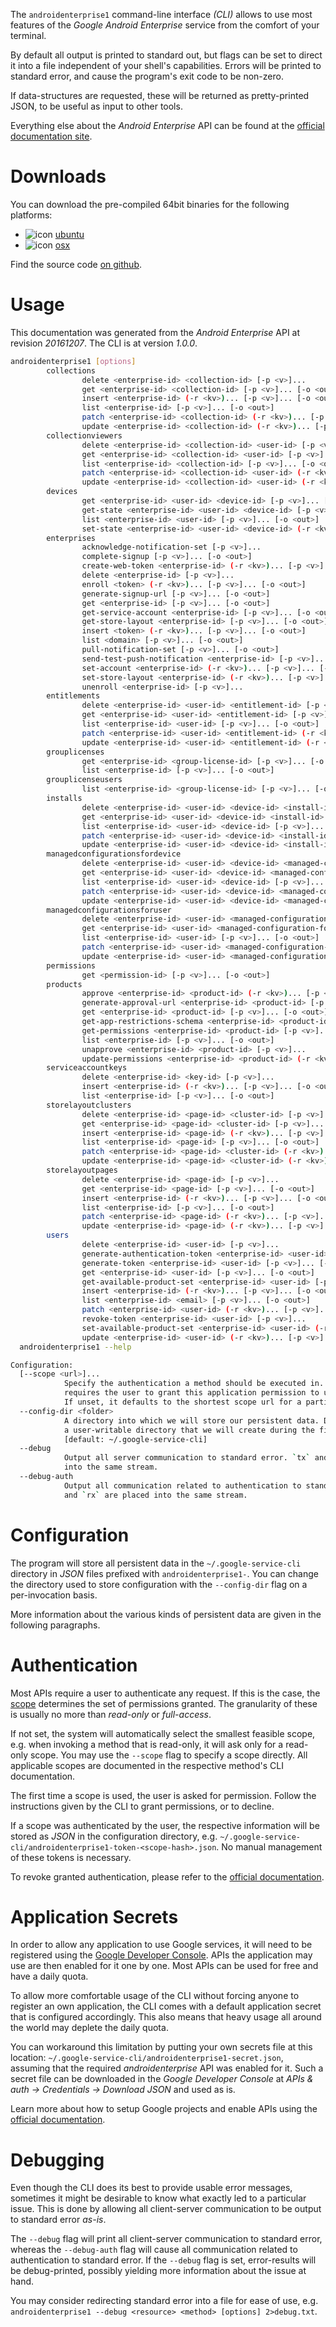 <!---
DO NOT EDIT !
This file was generated automatically from 'src/mako/cli/README.md.mako'
DO NOT EDIT !
-->
The `androidenterprise1` command-line interface *(CLI)* allows to use most features of the *Google Android Enterprise* service from the comfort of your terminal.

By default all output is printed to standard out, but flags can be set to direct it into a file independent of your shell's
capabilities. Errors will be printed to standard error, and cause the program's exit code to be non-zero.

If data-structures are requested, these will be returned as pretty-printed JSON, to be useful as input to other tools.

Everything else about the *Android Enterprise* API can be found at the
[official documentation site](https://developers.google.com/android/work/play/emm-api).

# Downloads

You can download the pre-compiled 64bit binaries for the following platforms:

* ![icon](http://megaicons.net/static/img/icons_sizes/6/140/16/ubuntu-icon.png) [ubuntu](http://dl.byronimo.de/google.rs/cli/1.0.0/ubuntu/androidenterprise1.tar.gz)
* ![icon](http://hydra-media.cursecdn.com/wow.gamepedia.com/a/a2/Apple-icon-16x16.png?version=25ddd67ac3dd3b634478e3978b76cb74) [osx](http://dl.byronimo.de/google.rs/cli/1.0.0/osx/androidenterprise1.tar.gz)

Find the source code [on github](https://github.com/Byron/google-apis-rs/tree/master/gen/androidenterprise1-cli).

# Usage

This documentation was generated from the *Android Enterprise* API at revision *20161207*. The CLI is at version *1.0.0*.

```bash
androidenterprise1 [options]
        collections
                delete <enterprise-id> <collection-id> [-p <v>]...
                get <enterprise-id> <collection-id> [-p <v>]... [-o <out>]
                insert <enterprise-id> (-r <kv>)... [-p <v>]... [-o <out>]
                list <enterprise-id> [-p <v>]... [-o <out>]
                patch <enterprise-id> <collection-id> (-r <kv>)... [-p <v>]... [-o <out>]
                update <enterprise-id> <collection-id> (-r <kv>)... [-p <v>]... [-o <out>]
        collectionviewers
                delete <enterprise-id> <collection-id> <user-id> [-p <v>]...
                get <enterprise-id> <collection-id> <user-id> [-p <v>]... [-o <out>]
                list <enterprise-id> <collection-id> [-p <v>]... [-o <out>]
                patch <enterprise-id> <collection-id> <user-id> (-r <kv>)... [-p <v>]... [-o <out>]
                update <enterprise-id> <collection-id> <user-id> (-r <kv>)... [-p <v>]... [-o <out>]
        devices
                get <enterprise-id> <user-id> <device-id> [-p <v>]... [-o <out>]
                get-state <enterprise-id> <user-id> <device-id> [-p <v>]... [-o <out>]
                list <enterprise-id> <user-id> [-p <v>]... [-o <out>]
                set-state <enterprise-id> <user-id> <device-id> (-r <kv>)... [-p <v>]... [-o <out>]
        enterprises
                acknowledge-notification-set [-p <v>]...
                complete-signup [-p <v>]... [-o <out>]
                create-web-token <enterprise-id> (-r <kv>)... [-p <v>]... [-o <out>]
                delete <enterprise-id> [-p <v>]...
                enroll <token> (-r <kv>)... [-p <v>]... [-o <out>]
                generate-signup-url [-p <v>]... [-o <out>]
                get <enterprise-id> [-p <v>]... [-o <out>]
                get-service-account <enterprise-id> [-p <v>]... [-o <out>]
                get-store-layout <enterprise-id> [-p <v>]... [-o <out>]
                insert <token> (-r <kv>)... [-p <v>]... [-o <out>]
                list <domain> [-p <v>]... [-o <out>]
                pull-notification-set [-p <v>]... [-o <out>]
                send-test-push-notification <enterprise-id> [-p <v>]... [-o <out>]
                set-account <enterprise-id> (-r <kv>)... [-p <v>]... [-o <out>]
                set-store-layout <enterprise-id> (-r <kv>)... [-p <v>]... [-o <out>]
                unenroll <enterprise-id> [-p <v>]...
        entitlements
                delete <enterprise-id> <user-id> <entitlement-id> [-p <v>]...
                get <enterprise-id> <user-id> <entitlement-id> [-p <v>]... [-o <out>]
                list <enterprise-id> <user-id> [-p <v>]... [-o <out>]
                patch <enterprise-id> <user-id> <entitlement-id> (-r <kv>)... [-p <v>]... [-o <out>]
                update <enterprise-id> <user-id> <entitlement-id> (-r <kv>)... [-p <v>]... [-o <out>]
        grouplicenses
                get <enterprise-id> <group-license-id> [-p <v>]... [-o <out>]
                list <enterprise-id> [-p <v>]... [-o <out>]
        grouplicenseusers
                list <enterprise-id> <group-license-id> [-p <v>]... [-o <out>]
        installs
                delete <enterprise-id> <user-id> <device-id> <install-id> [-p <v>]...
                get <enterprise-id> <user-id> <device-id> <install-id> [-p <v>]... [-o <out>]
                list <enterprise-id> <user-id> <device-id> [-p <v>]... [-o <out>]
                patch <enterprise-id> <user-id> <device-id> <install-id> (-r <kv>)... [-p <v>]... [-o <out>]
                update <enterprise-id> <user-id> <device-id> <install-id> (-r <kv>)... [-p <v>]... [-o <out>]
        managedconfigurationsfordevice
                delete <enterprise-id> <user-id> <device-id> <managed-configuration-for-device-id> [-p <v>]...
                get <enterprise-id> <user-id> <device-id> <managed-configuration-for-device-id> [-p <v>]... [-o <out>]
                list <enterprise-id> <user-id> <device-id> [-p <v>]... [-o <out>]
                patch <enterprise-id> <user-id> <device-id> <managed-configuration-for-device-id> (-r <kv>)... [-p <v>]... [-o <out>]
                update <enterprise-id> <user-id> <device-id> <managed-configuration-for-device-id> (-r <kv>)... [-p <v>]... [-o <out>]
        managedconfigurationsforuser
                delete <enterprise-id> <user-id> <managed-configuration-for-user-id> [-p <v>]...
                get <enterprise-id> <user-id> <managed-configuration-for-user-id> [-p <v>]... [-o <out>]
                list <enterprise-id> <user-id> [-p <v>]... [-o <out>]
                patch <enterprise-id> <user-id> <managed-configuration-for-user-id> (-r <kv>)... [-p <v>]... [-o <out>]
                update <enterprise-id> <user-id> <managed-configuration-for-user-id> (-r <kv>)... [-p <v>]... [-o <out>]
        permissions
                get <permission-id> [-p <v>]... [-o <out>]
        products
                approve <enterprise-id> <product-id> (-r <kv>)... [-p <v>]...
                generate-approval-url <enterprise-id> <product-id> [-p <v>]... [-o <out>]
                get <enterprise-id> <product-id> [-p <v>]... [-o <out>]
                get-app-restrictions-schema <enterprise-id> <product-id> [-p <v>]... [-o <out>]
                get-permissions <enterprise-id> <product-id> [-p <v>]... [-o <out>]
                list <enterprise-id> [-p <v>]... [-o <out>]
                unapprove <enterprise-id> <product-id> [-p <v>]...
                update-permissions <enterprise-id> <product-id> (-r <kv>)... [-p <v>]... [-o <out>]
        serviceaccountkeys
                delete <enterprise-id> <key-id> [-p <v>]...
                insert <enterprise-id> (-r <kv>)... [-p <v>]... [-o <out>]
                list <enterprise-id> [-p <v>]... [-o <out>]
        storelayoutclusters
                delete <enterprise-id> <page-id> <cluster-id> [-p <v>]...
                get <enterprise-id> <page-id> <cluster-id> [-p <v>]... [-o <out>]
                insert <enterprise-id> <page-id> (-r <kv>)... [-p <v>]... [-o <out>]
                list <enterprise-id> <page-id> [-p <v>]... [-o <out>]
                patch <enterprise-id> <page-id> <cluster-id> (-r <kv>)... [-p <v>]... [-o <out>]
                update <enterprise-id> <page-id> <cluster-id> (-r <kv>)... [-p <v>]... [-o <out>]
        storelayoutpages
                delete <enterprise-id> <page-id> [-p <v>]...
                get <enterprise-id> <page-id> [-p <v>]... [-o <out>]
                insert <enterprise-id> (-r <kv>)... [-p <v>]... [-o <out>]
                list <enterprise-id> [-p <v>]... [-o <out>]
                patch <enterprise-id> <page-id> (-r <kv>)... [-p <v>]... [-o <out>]
                update <enterprise-id> <page-id> (-r <kv>)... [-p <v>]... [-o <out>]
        users
                delete <enterprise-id> <user-id> [-p <v>]...
                generate-authentication-token <enterprise-id> <user-id> [-p <v>]... [-o <out>]
                generate-token <enterprise-id> <user-id> [-p <v>]... [-o <out>]
                get <enterprise-id> <user-id> [-p <v>]... [-o <out>]
                get-available-product-set <enterprise-id> <user-id> [-p <v>]... [-o <out>]
                insert <enterprise-id> (-r <kv>)... [-p <v>]... [-o <out>]
                list <enterprise-id> <email> [-p <v>]... [-o <out>]
                patch <enterprise-id> <user-id> (-r <kv>)... [-p <v>]... [-o <out>]
                revoke-token <enterprise-id> <user-id> [-p <v>]...
                set-available-product-set <enterprise-id> <user-id> (-r <kv>)... [-p <v>]... [-o <out>]
                update <enterprise-id> <user-id> (-r <kv>)... [-p <v>]... [-o <out>]
  androidenterprise1 --help

Configuration:
  [--scope <url>]...
            Specify the authentication a method should be executed in. Each scope
            requires the user to grant this application permission to use it.
            If unset, it defaults to the shortest scope url for a particular method.
  --config-dir <folder>
            A directory into which we will store our persistent data. Defaults to
            a user-writable directory that we will create during the first invocation.
            [default: ~/.google-service-cli]
  --debug
            Output all server communication to standard error. `tx` and `rx` are placed
            into the same stream.
  --debug-auth
            Output all communication related to authentication to standard error. `tx`
            and `rx` are placed into the same stream.

```

# Configuration

The program will store all persistent data in the `~/.google-service-cli` directory in *JSON* files prefixed with `androidenterprise1-`.  You can change the directory used to store configuration with the `--config-dir` flag on a per-invocation basis.

More information about the various kinds of persistent data are given in the following paragraphs.

# Authentication

Most APIs require a user to authenticate any request. If this is the case, the [scope][scopes] determines the 
set of permissions granted. The granularity of these is usually no more than *read-only* or *full-access*.

If not set, the system will automatically select the smallest feasible scope, e.g. when invoking a
method that is read-only, it will ask only for a read-only scope. 
You may use the `--scope` flag to specify a scope directly. 
All applicable scopes are documented in the respective method's CLI documentation.

The first time a scope is used, the user is asked for permission. Follow the instructions given 
by the CLI to grant permissions, or to decline.

If a scope was authenticated by the user, the respective information will be stored as *JSON* in the configuration
directory, e.g. `~/.google-service-cli/androidenterprise1-token-<scope-hash>.json`. No manual management of these tokens
is necessary.

To revoke granted authentication, please refer to the [official documentation][revoke-access].

# Application Secrets

In order to allow any application to use Google services, it will need to be registered using the 
[Google Developer Console][google-dev-console]. APIs the application may use are then enabled for it
one by one. Most APIs can be used for free and have a daily quota.

To allow more comfortable usage of the CLI without forcing anyone to register an own application, the CLI
comes with a default application secret that is configured accordingly. This also means that heavy usage
all around the world may deplete the daily quota.

You can workaround this limitation by putting your own secrets file at this location: 
`~/.google-service-cli/androidenterprise1-secret.json`, assuming that the required *androidenterprise* API 
was enabled for it. Such a secret file can be downloaded in the *Google Developer Console* at 
*APIs & auth -> Credentials -> Download JSON* and used as is.

Learn more about how to setup Google projects and enable APIs using the [official documentation][google-project-new].


# Debugging

Even though the CLI does its best to provide usable error messages, sometimes it might be desirable to know
what exactly led to a particular issue. This is done by allowing all client-server communication to be 
output to standard error *as-is*.

The `--debug` flag will print all client-server communication to standard error, whereas the `--debug-auth` flag
will cause all communication related to authentication to standard error.
If the `--debug` flag is set, error-results will be debug-printed, possibly yielding more information about the 
issue at hand.

You may consider redirecting standard error into a file for ease of use, e.g. `androidenterprise1 --debug <resource> <method> [options] 2>debug.txt`.


[scopes]: https://developers.google.com/+/api/oauth#scopes
[revoke-access]: http://webapps.stackexchange.com/a/30849
[google-dev-console]: https://console.developers.google.com/
[google-project-new]: https://developers.google.com/console/help/new/
